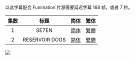 以此字幕配合 Funimation 片源需要延迟字幕 168 帧，或者 7 秒。



| 集数 |         标题         |                             简体                             |                             繁体                             |
| :--: | :------------------: | :----------------------------------------------------------: | :----------------------------------------------------------: |
|  1   | SE7EN  | [简体](https://raw.githubusercontent.com/tastysugar/SweetSub/master/Akudama%20Drive/%5BSweetSub%5D%20Akudama%20Drive%20-%2001.chs.ass) | [繁體](https://raw.githubusercontent.com/tastysugar/SweetSub/master/Akudama%20Drive/%5BSweetSub%5D%20Akudama%20Drive%20-%2001.cht.ass) |
| 2 | RESERVOIR DOGS | [简体](https://raw.githubusercontent.com/tastysugar/SweetSub/master/Akudama%20Drive/%5BSweetSub%5D%20Akudama%20Drive%20-%2002.chs.ass) | [繁體](https://raw.githubusercontent.com/tastysugar/SweetSub/master/Akudama%20Drive/%5BSweetSub%5D%20Akudama%20Drive%20-%2002.cht.ass) |



![](https://i.loli.net/2020/10/14/EsPikfJGArOUT7p.png)